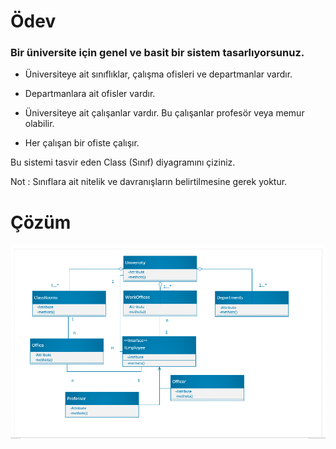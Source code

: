# Ödev

### Bir üniversite için genel ve basit bir sistem tasarlıyorsunuz.

* Üniversiteye ait sınıflıklar, çalışma ofisleri ve departmanlar vardır.

* Departmanlara ait ofisler vardır.

* Üniversiteye ait çalışanlar vardır. Bu çalışanlar profesör veya memur olabilir.

* Her çalışan bir ofiste çalışır.

Bu sistemi tasvir eden Class (Sınıf) diyagramını çiziniz.

Not : Sınıflara ait nitelik ve davranışların belirtilmesine gerek yoktur.

# Çözüm 

![umldiagramunivercity](./UmlDiagramUnivercity.PNG)
